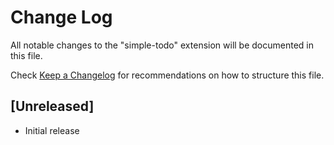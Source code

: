 # Change Log

All notable changes to the "simple-todo" extension will be documented in this file.

Check [Keep a Changelog](http://keepachangelog.com/) for recommendations on how to structure this file.

## [Unreleased]

- Initial release